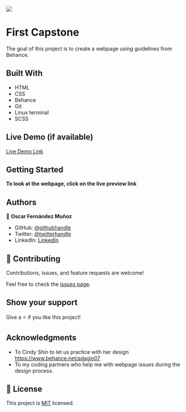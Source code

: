 ![](https://img.shields.io/badge/Microverse-blueviolet)

# First Capstone

The goal of this project is to create a webpage using guidelines from Behance.


## Built With

- HTML
- CSS
- Behance
- Git
- Linux terminal
- SCSS

## Live Demo (if available)

[Live Demo Link](https://oscarfmdev.github.io/TechConference/)


## Getting Started

**To look at the webpage, click on the live preview link**


## Authors

👤 **Oscar Fernández Muñoz**

- GitHub: [@githubhandle](https://github.com/OscarFmdev)
- Twitter: [@twitterhandle](https://twitter.com/OscarFMdev)
- LinkedIn: [LinkedIn](https://linkedin.com/in/OscarFMdev)


## 🤝 Contributing

Contributions, issues, and feature requests are welcome!

Feel free to check the [issues page](../../issues/).

## Show your support

Give a ⭐️ if you like this project!

## Acknowledgments

- To Cindy Shin to let us practice with her design https://www.behance.net/adagio07
- To my coding partners who help me with webpage issues during the design process.

## 📝 License

This project is [MIT](./LICENSE) licensed.

